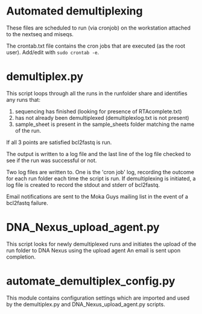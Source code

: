 # Automated demultiplexing
These files are scheduled to run (via cronjob) on the workstation attached to the nextseq and miseqs.

The crontab.txt file contains the cron jobs that are executed (as the root user). Add/edit with `sudo crontab -e`.

# demultiplex.py
This script loops through all the runs in the runfolder share and identifies any runs that:
 1. sequencing has finished (looking for presence of RTAcomplete.txt)
 2. has not already been demultiplexed (demultiplexlog.txt is not present)
 3. sample_sheet is present in the sample_sheets folder matching the name of the run.

If all 3 points are satisfied bcl2fastq is run.

The output is written to a log file and the last line of the log file checked to see if the run was successful or not.

Two log files are written to. One is the 'cron job' log, recording the outcome for each run folder each time the script is run.
If demultiplexing is initiated, a log file is created to record the stdout and stderr of bcl2fastq.

Email notifications are sent to the Moka Guys mailing list in the event of a bcl2fastq failure.

# DNA_Nexus_upload_agent.py
This script looks for newly demultiplexed runs and initiates the upload of the run folder to DNA Nexus using the upload agent
An email is sent upon completion.

# automate_demultiplex_config.py
This module contains configuration settings which are imported and used by the demultiplex.py and DNA_Nexus_upload_agent.py scripts. 

